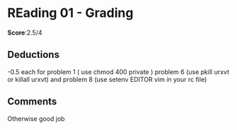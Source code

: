REading 01 - Grading
====================

**Score**:2.5/4


Deductions
----------
-0.5 each for problem 1 ( use chmod 400 private ) problem 6 (use pkill urxvt or killall urxvt) and problem 8 (use setenv EDITOR vim in your rc file)

Comments
--------
Otherwise good job

